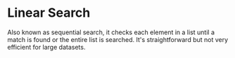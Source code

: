 # Linear Search
Also known as sequential search, it checks each element in a list until a match is found or the entire list is searched. It's straightforward but not very efficient for large datasets.
